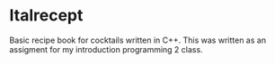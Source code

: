 # Italrecept

Basic recipe book for cocktails written in C++. This was written as an assigment for my introduction programming 2 class.
